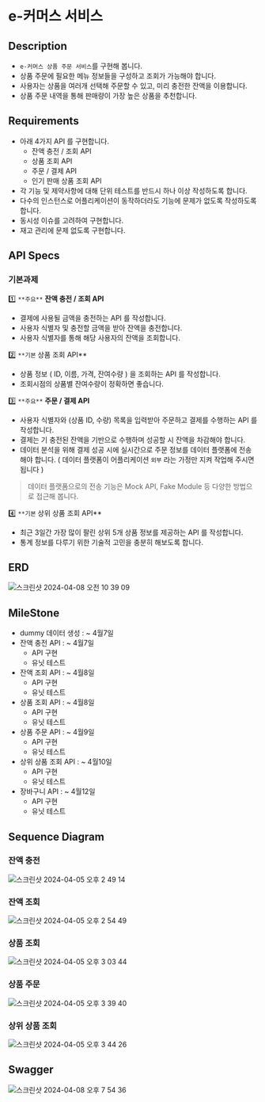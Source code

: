# e-커머스 서비스
## Description

- `e-커머스 상품 주문 서비스`를 구현해 봅니다.
- 상품 주문에 필요한 메뉴 정보들을 구성하고 조회가 가능해야 합니다.
- 사용자는 상품을 여러개 선택해 주문할 수 있고, 미리 충전한 잔액을 이용합니다.
- 상품 주문 내역을 통해 판매량이 가장 높은 상품을 추천합니다.

## Requirements

- 아래 4가지 API 를 구현합니다.
    - 잔액 충전 / 조회 API
    - 상품 조회 API
    - 주문 / 결제 API
    - 인기 판매 상품 조회 API
- 각 기능 및 제약사항에 대해 단위 테스트를 반드시 하나 이상 작성하도록 합니다.
- 다수의 인스턴스로 어플리케이션이 동작하더라도 기능에 문제가 없도록 작성하도록 합니다.
- 동시성 이슈를 고려하여 구현합니다.
- 재고 관리에 문제 없도록 구현합니다.


## API Specs

### 기본과제

1️⃣ `**주요**` **잔액 충전 / 조회 API**

- 결제에 사용될 금액을 충전하는 API 를 작성합니다.
- 사용자 식별자 및 충전할 금액을 받아 잔액을 충전합니다.
- 사용자 식별자를 통해 해당 사용자의 잔액을 조회합니다.

2️⃣ `**기본` 상품 조회 API**

- 상품 정보 ( ID, 이름, 가격, 잔여수량 ) 을 조회하는 API 를 작성합니다.
- 조회시점의 상품별 잔여수량이 정확하면 좋습니다.

3️⃣ `**주요**` **주문 / 결제 API**

- 사용자 식별자와 (상품 ID, 수량) 목록을 입력받아 주문하고 결제를 수행하는 API 를 작성합니다.
- 결제는 기 충전된 잔액을 기반으로 수행하며 성공할 시 잔액을 차감해야 합니다.
- 데이터 분석을 위해 결제 성공 시에 실시간으로 주문 정보를 데이터 플랫폼에 전송해야 합니다. ( 데이터 플랫폼이 어플리케이션 `외부` 라는 가정만 지켜 작업해 주시면 됩니다 )

> 데이터 플랫폼으로의 전송 기능은 Mock API, Fake Module 등 다양한 방법으로 접근해 봅니다.
> 

4️⃣ `**기본` 상위 상품 조회 API**

- 최근 3일간 가장 많이 팔린 상위 5개 상품 정보를 제공하는 API 를 작성합니다.
- 통계 정보를 다루기 위한 기술적 고민을 충분히 해보도록 합니다.


## ERD
![스크린샷 2024-04-08 오전 10 39 09](https://github.com/thdus3009/hhplus_ecommerce/assets/63095234/782a861c-f51b-4265-8a0e-2cdd513a7415)


## MileStone
* dummy 데이터 생성 : ~ 4월7일
* 잔액 충전 API : ~ 4월7일
  * API 구현
  * 유닛 테스트
* 잔액 조회 API : ~ 4월8일
  * API 구현
  * 유닛 테스트
* 상품 조회 API : ~ 4월8일
  * API 구현
  * 유닛 테스트
* 상품 주문 API : ~ 4월9일
  * API 구현
  * 유닛 테스트
* 상위 상품 조회 API : ~ 4월10일
  * API 구현
  * 유닛 테스트
* 장바구니 API : ~ 4월12일
  * API 구현
  * 유닛 테스트

## Sequence Diagram
### 잔액 충전
![스크린샷 2024-04-05 오후 2 49 14](https://github.com/thdus3009/hhplus_ecommerce/assets/63095234/85719f35-0279-4edb-a0f1-8577cda4d91c)
### 잔액 조회
![스크린샷 2024-04-05 오후 2 54 49](https://github.com/thdus3009/hhplus_ecommerce/assets/63095234/de82a26e-3583-4e3d-b317-1bdb20d6eb90)
### 상품 조회
![스크린샷 2024-04-05 오후 3 03 44](https://github.com/thdus3009/hhplus_ecommerce/assets/63095234/1c5fdf24-d30f-4601-a7c9-ed3a065b8939)
### 상품 주문
![스크린샷 2024-04-05 오후 3 39 40](https://github.com/thdus3009/hhplus_ecommerce/assets/63095234/8870531c-020c-4a26-abed-d871b5f56154)
### 상위 상품 조회
![스크린샷 2024-04-05 오후 3 44 26](https://github.com/thdus3009/hhplus_ecommerce/assets/63095234/133895f8-c94f-4bab-95e6-936ef0549acc)


## Swagger
![스크린샷 2024-04-08 오후 7 54 36](https://github.com/thdus3009/hhplus_ecommerce/assets/63095234/836f50ca-f369-4dd5-b748-9c06bc019e3a)







